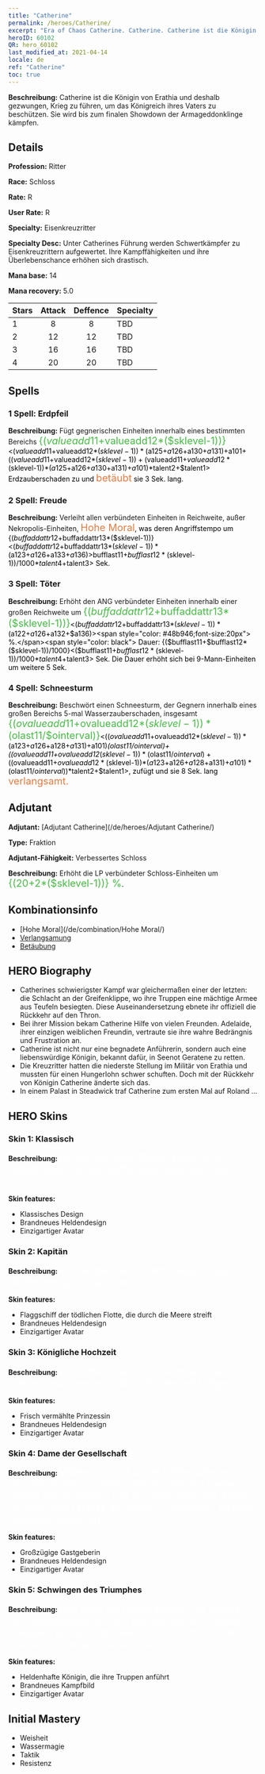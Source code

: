 ```yaml
---
title: "Catherine"
permalink: /heroes/Catherine/
excerpt: "Era of Chaos Catherine. Catherine. Catherine ist die Königin von Erathia und deshalb gezwungen, Krieg zu führen, um das Königreich ihres Vaters zu beschützen. Sie wird bis zum finalen Showdown der Armageddonklinge kämpfen."
heroID: 60102
QR: hero_60102
last_modified_at: 2021-04-14
locale: de
ref: "Catherine"
toc: true
---
```

 **Beschreibung:** Catherine ist die Königin von Erathia und deshalb gezwungen, Krieg zu führen, um das Königreich ihres Vaters zu beschützen. Sie wird bis zum finalen Showdown der Armageddonklinge kämpfen.
## Details
 **Profession:** Ritter

 **Race:** Schloss

 **Rate:** R

 **User Rate:** R

 **Specialty:** Eisenkreuzritter

 **Specialty Desc:** Unter Catherines Führung werden Schwertkämpfer zu Eisenkreuzrittern aufgewertet. Ihre Kampffähigkeiten und ihre Überlebenschance erhöhen sich drastisch.

 **Mana base:** 14

 **Mana recovery:** 5.0


  | Stars   |     Attack     |    Deffence    |      Specialty     |
  |---------|:---------------:|:---------------:|--------------------|
  |    1    | 8 | 8 | TBD |
  |    2    | 12 | 12 | TBD |
  |    3    | 16 | 16 | TBD |
  |    4    | 20 | 20 | TBD |

## Spells
### 1 Spell: Erdpfeil
 **Beschreibung:** Fügt gegnerischen Einheiten innerhalb eines bestimmten Bereichs <span style="color: #48b946;font-size:20px">{($valueadd11+$valueadd12*($sklevel-1))}</span><span style="color: black"><($valueadd11+$valueadd12*($sklevel-1))*($a125+$a126+$a130+$a131)+$a101+(($valueadd11+$valueadd12*($sklevel-1))+($valueadd11+$valueadd12*($sklevel-1))*($a125+$a126+$a130+$a131)+$a101)*$talent2+$talent1> Erdzauberschaden zu und <span style="color: #e07c44;font-size:20px">betäubt</span><span style="color: black"> sie 3 Sek. lang.

### 2 Spell: Freude
 **Beschreibung:** Verleiht allen verbündeten Einheiten in Reichweite, außer Nekropolis-Einheiten, <span style="color: #e07c44;font-size:20px">Hohe Moral</span><span style="color: black">, was deren Angriffstempo um {($buffaddattr12+$buffaddattr13*($sklevel-1))}<($buffaddattr12+$buffaddattr13*($sklevel-1))*($a123+$a126+$a133+$a136)> % erhöht. Dauer: <span style="color: #48b946;font-size:20px">{($bufflast11+$bufflast12*($sklevel-1))/1000}</span><span style="color: black"><($bufflast11+$bufflast12*($sklevel-1))/1000*$talent4+$talent3> Sek.

### 3 Spell: Töter
 **Beschreibung:** Erhöht den ANG verbündeter Einheiten innerhalb einer großen Reichweite um <span style="color: #48b946;font-size:20px">{($buffaddattr12+$buffaddattr13*($sklevel-1))}</span><span style="color: black"><($buffaddattr12+$buffaddattr13*($sklevel-1))*($a122+$a126+$a132+$a136)><span style="color: #48b946;font-size:20px"> %.</span><span style="color: black"> Dauer: {($bufflast11+$bufflast12*($sklevel-1))/1000}<($bufflast11+$bufflast12*($sklevel-1))/1000*$talent4+$talent3> Sek. Die Dauer erhöht sich bei 9-Mann-Einheiten um weitere 5 Sek.

### 4 Spell: Schneesturm
 **Beschreibung:** Beschwört einen Schneesturm, der Gegnern innerhalb eines großen Bereichs 5-mal Wasserzauberschaden, insgesamt <span style="color: #48b946;font-size:20px">{($ovalueadd11+$ovalueadd12*($sklevel-1))*($olast11/$ointerval)}</span><span style="color: black"><(($ovalueadd11+$ovalueadd12*($sklevel-1))*($a123+$a126+$a128+$a131)+$a101)*($olast11/$ointerval)+(($ovalueadd11+$ovalueadd12*($sklevel-1))*($olast11/$ointerval)+(($ovalueadd11+$ovalueadd12*($sklevel-1))*($a123+$a126+$a128+$a131)+$a101)*($olast11/$ointerval))*$talent2+$talent1>, zufügt und sie 8 Sek. lang <span style="color: #e07c44;font-size:20px">verlangsamt.</span><span style="color: black">


## Adjutant

 **Adjutant:**  [Adjutant Catherine](/de/heroes/Adjutant Catherine/) 

 **Type:**  Fraktion 

 **Adjutant-Fähigkeit:**  Verbessertes Schloss 

 **Beschreibung:** Erhöht die LP verbündeter Schloss-Einheiten um <span style="color: #48b946;font-size:20px">{(20+2*($sklevel-1))} %</span><span style="color: black">.

## Kombinationsinfo

* [Hohe Moral](/de/combination/Hohe Moral/) 
* [Verlangsamung](/de/combination/Verlangsamung/) 
* [Betäubung](/de/combination/Betäubung/) 

## HERO Biography
   - Catherines schwierigster Kampf war gleichermaßen einer der letzten: die Schlacht an der Greifenklippe, wo ihre Truppen eine mächtige Armee aus Teufeln besiegten. Diese Auseinandersetzung ebnete ihr offiziell die Rückkehr auf den Thron.
   - Bei ihrer Mission bekam Catherine Hilfe von vielen Freunden. Adelaide, ihrer einzigen weiblichen Freundin, vertraute sie ihre wahre Bedrängnis und Frustration an.
   - Catherine ist nicht nur eine begnadete Anführerin, sondern auch eine liebenswürdige Königin, bekannt dafür, in Seenot Geratene zu retten.
   - Die Kreuzritter hatten die niederste Stellung im Militär von Erathia und mussten für einen Hungerlohn schwer schuften. Doch mit der Rückkehr von Königin Catherine änderte sich das.
   - In einem Palast in Steadwick traf Catherine zum ersten Mal auf Roland ...

## HERO Skins
### Skin 1: **Klassisch**

 **Beschreibung:** <span style="color: #ffffff;font-size:20px">Es gab nie einen Retter! Rettet Euch selbst! Greift zu den Waffen und beschützt, was Ihr liebt!</span>

 **Skin features:** 

   - Klassisches Design
   - Brandneues Heldendesign
   - Einzigartiger Avatar

### Skin 2: **Kapitän**

 **Beschreibung:** <span style="color: #ffffff;font-size:20px">Wir werden nach Erathia segeln und für die Gerechtigkeit kämpfen.</span>

 **Skin features:** 

   - Flaggschiff der tödlichen Flotte, die durch die Meere streift
   - Brandneues Heldendesign
   - Einzigartiger Avatar

### Skin 3: **Königliche Hochzeit**

 **Beschreibung:** <span style="color: #ffffff;font-size:20px">Ich hoffe, unser Bund wird dem Land Frieden und unserem Volk Zufriedenheit bringen.</span>

 **Skin features:** 

   - Frisch vermählte Prinzessin
   - Brandneues Heldendesign
   - Einzigartiger Avatar

### Skin 4: **Dame der Gesellschaft**

 **Beschreibung:** <span style="color: #ffffff;font-size:20px">Wären da nicht all die Gäste, könnte ich den Palast meines Vaters von jenseits des Gartens sehen. Dieses grüne Licht leuchtet durch die Nacht, um mich nach Hause zu führen. <span style="color: #ffffff;font-size:20px"> – Catherine, zu ihrer Freundin Christine</span>[]

 **Skin features:** 

   - Großzügige Gastgeberin
   - Brandneues Heldendesign
   - Einzigartiger Avatar

### Skin 5: **Schwingen des Triumphes**

 **Beschreibung:** <span style="color: #ffffff;font-size:20px">Das Böse darf nicht siegen! Die Allianz der Gerechtigkeit hat sich versammelt, um Luzifer Kreegans Invasion abzuwehren, und schwört, den Frieden in Erathia zu beschützen.</span>

 **Skin features:** 

   - Heldenhafte Königin, die ihre Truppen anführt
   - Brandneues Kampfbild
   - Einzigartiger Avatar


## Initial Mastery
   - Weisheit
   - Wassermagie
   - Taktik
   - Resistenz
